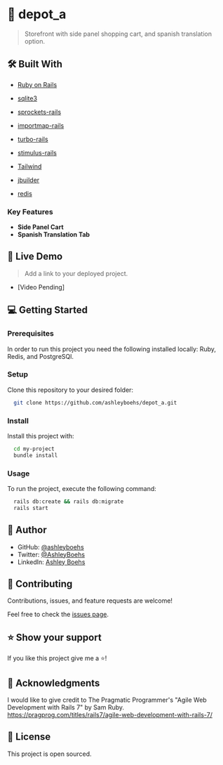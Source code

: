 <!-- PROJECT DESCRIPTION -->

# 📖 depot_a <a name="about-project"></a>

> Storefront with side panel shopping cart, and spanish translation option.

## 🛠 Built With <a name="built-with"></a>

<ul>
    <li><a href="https://rubyonrails.org/">Ruby on Rails</a></li>
  </ul>

  <ul>
    <li><a href="https://www.sqlite.org/index.htm/">sqlite3</a></li>
  </ul>

<ul>
    <li><a href="https://github.com/rails/sprockets-rails">sprockets-rails</a></li>
  </ul>
 <ul>
    <li><a href="https://github.com/rails/importmap-rails">importmap-rails</a></li>
  </ul>

  <ul>
    <li><a href="https://github.com/hotwired/turbo-rails">turbo-rails</a></li>
  </ul>
 
  <ul>
    <li><a href="https://github.com/hotwired/stimulus-rails">stimulus-rails</a></li>
  </ul>

  <ul>
    <li><a href="https://tailwindcss.com/docs/guides/ruby-on-rails">Tailwind</a></li>
  </ul>

  <ul>
    <li><a href="https://github.com/rails/jbuilder">jbuilder</a></li>
  </ul>

  <ul>
    <li><a href="https://redis.com/try-free/?utm_source=google&utm_medium=cpc&utm_term=redis&utm_campaign=redis360-brand-us-18289734662&utm_content=try-free&gclid=CjwKCAjwrranBhAEEiwAzbhNtfGf7umtiTFUOeOmCDbGF7eo3yXPMLGA6iJKI27oGZxdtBDW7csoSxoCrHgQAvD_BwE">redis</a></li>
  </ul>




<!-- Features -->

### Key Features <a name="key-features"></a>

- **Side Panel Cart**
- **Spanish Translation Tab**

<!-- LIVE DEMO -->

## 🚀 Live Demo <a name="live-demo"></a>

> Add a link to your deployed project.

- [Video Pending]


<!-- GETTING STARTED -->

## 💻 Getting Started <a name="getting-started"></a>


### Prerequisites

In order to run this project you need the following installed locally:
Ruby,
Redis, and
PostgreSQl.

### Setup

Clone this repository to your desired folder:

 ```sh
   git clone https://github.com/ashleyboehs/depot_a.git
   ```
### Install

Install this project with:


```sh
  cd my-project
  bundle install
```


### Usage

To run the project, execute the following command:

```sh
  rails db:create && rails db:migrate
  rails start
```


<!-- AUTHORS -->

## 👥 Author <a name="authors"></a>


- GitHub: [@ashleyboehs](https://github.com/ashleyboehs)
- Twitter: [@AshleyBoehs](https://twitter.com/AshleyBoehs)
- LinkedIn: [Ashley Boehs](https://linkedin.com/in/ashleyboehs)

<!-- FUTURE FEATURES -->

<!-- CONTRIBUTING -->

## 🤝 Contributing <a name="contributing"></a>

Contributions, issues, and feature requests are welcome!

Feel free to check the [issues page](https://github.com/ashleyboehs/depot_a/issues).


<!-- SUPPORT -->

## ⭐️ Show your support <a name="support"></a>

If you like this project give me a ⭐️!

<!-- ACKNOWLEDGEMENTS -->

## 🙏 Acknowledgments <a name="acknowledgements"></a>


I would like to give credit to The Pragmatic Programmer's "Agile Web Development with Rails 7" by Sam Ruby. https://pragprog.com/titles/rails7/agile-web-development-with-rails-7/





## 📝 License <a name="license"></a>

This project is open sourced.

